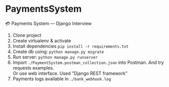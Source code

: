 # PaymentsSystem
💳 Payments System — Django Interview

1) Clone project
2) Create virtualenv & activate
3) Install dependencies
    ```pip install -r requirements.txt```
4) Create db using:
    ```python manage.py migrate```
5) Run server:
    ```python manage.py runserver```
6) Import `./PaymentSystem.postman_collection.json` into Postman. And try requests examples.</br>
Or use web interface. Used "Django REST framework"
7) Payments logs available in `./bank_webhook.log`